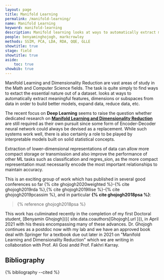 ```yaml
---
layout: page
title: Manifold Learning
permalink: /manifold-learning/
name: Manifold Learning
keyword: manifold-learning
description: Manifold learning looks at ways to automatically extract meaningful features, dimensions or subspaces from data in order to build better models, expand data, reduce data, etc.
people: benyaminghojogh, markcrowley
methods: SSIM, PCA, LDA, RDA, QQE, GLLE
showtitle: true
stage: field
showtitle: true
aside: 
    toc: true
showbib: true
---
```

Manifold Learning and Dimensionality Reduction are vast areas of study in the Math and Computer Science fields. The task is quite simply to find ways to extact the essential nature out of a dataset. looks at ways to automatically extract meaningful features, dimensions or subspaces from data in order to build better models, expand data, reduce data, etc.



The recent focus on **Deep Learning** seems to raise the question whether
dedicated research on **[Manifold Learning and Dimensionality Reduction](manifold-learning)** are still required as their own pursuit since some form of Encoder-Decoder neural network could always be devised as a replacement.
While such systems work well, there is also certainly a role to
be played by interpretable models built on solid statistical concepts. 

Extraction of lower-dimensional representations of data can allow more compact storage or transmission and
also improve the performance of other ML tasks such as classification and regres_sion, as the more compact representation
must necessarily encode the most important relationships to maintain accuracy. 

This is an exciting group of work which has published in several good conferences so far {% cite ghojogh2020weighted %}-{% cite ghojogh2019rda %},{% cite ghojogh2019llise %}-{% cite ghojogh2019pcassim %}, and in particular **{% cite ghojogh2018psa %}**:

> {% reference ghojogh2018psa %}

This work has culiminated recently in the completion of my first Doctoral student, [Benyamin Ghojogh]({{ site.data.coauthors[Ghojogh].url }}), in April 2021 with his thesis encompassing many of these advances.
Dr. Ghojogh continues as a postdoc now with my lab and we have an approved book deal with Springer for a textbook due out later in 2021 on "Manifold Learning and Dimensionality Reduction" which we are writing in collaboration with Prof. Ali Gosi andd Prof. Fakhri Karray.

## Bibliography

{% bibliography --cited %}
